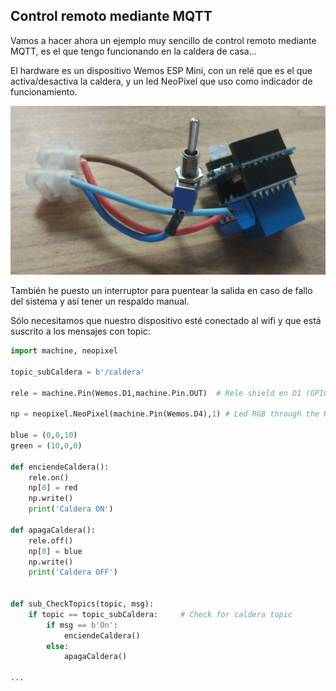 ## Control remoto mediante MQTT

Vamos a hacer ahora un ejemplo muy sencillo de control remoto mediante MQTT, es el que tengo funcionando en la caldera de casa...

El hardware es un dispositivo Wemos ESP Mini, con un relé que es el que activa/desactiva la caldera, y un led NeoPixel que uso como indicador de funcionamiento.

![](./images/ControlCaldera.jpg)

También he puesto un interruptor para puentear la salida en caso de fallo del sistema y así tener un respaldo manual.

Sólo necesitamos que nuestro dispositivo esté conectado al wifi y que está suscrito a los mensajes con topic:


```python
import machine, neopixel

topic_subCaldera = b'/caldera'

rele = machine.Pin(Wemos.D1,machine.Pin.OUT)  # Rele shield en D1 (GPIO5)

np = neopixel.NeoPixel(machine.Pin(Wemos.D4),1) # Led RGB through the Hole en pin D4 (GPIO2)

blue = (0,0,10)
green = (10,0,0) 

def enciendeCaldera():
    rele.on()
    np[0] = red
    np.write()
    print('Caldera ON')

def apagaCaldera():
    rele.off()
    np[0] = blue
    np.write()
    print('Caldera OFF')


def sub_CheckTopics(topic, msg):
    if topic == topic_subCaldera:     # Check for caldera topic
        if msg == b'On':
            enciendeCaldera()
        else:
            apagaCaldera()

...
```
